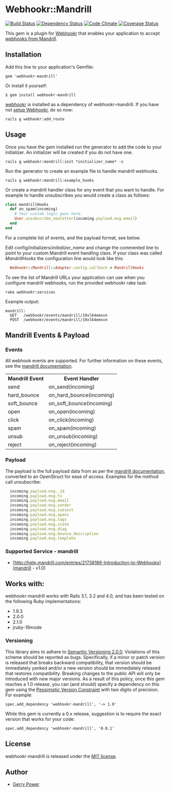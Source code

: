 # Webhookr::Mandrill
[![Build Status](https://travis-ci.org/gerrypower/webhookr-mandrill.png?branch=master)](https://travis-ci.org/gerrypower/webhookr-mandrill)
[![Dependency Status](https://gemnasium.com/gerrypower/webhookr-mandrill.png)](https://gemnasium.com/gerrypower/webhookr-mandrill)
[![Code Climate](https://codeclimate.com/github/gerrypower/webhookr-mandrill.png)](https://codeclimate.com/github/gerrypower/webhookr-mandrill)
[![Coverage Status](https://coveralls.io/repos/gerrypower/webhookr-mandrill/badge.png?branch=master)](https://coveralls.io/r/gerrypower/webhookr-mandrill?branch=master)

This gem is a plugin for [Webhookr](https://github.com/zoocasa/webhookr) that enables
your application to accept [webhooks from Mandrill](http://help.mandrill.com/entries/21738186-Introduction-to-Webhooks).

## Installation

Add this line to your application's Gemfile:

    gem 'webhookr-mandrill'

Or install it yourself:

    $ gem install webhookr-mandrill

[webhookr](https://github.com/zoocasa/webhookr) is installed as a dependency of webhookr-mandrill. If you have not [setup Webhookr](https://github.com/zoocasa/webhookr#usage--setup), do so now:

```console
rails g webhookr:add_route
```

## Usage

Once you have the gem installed run the generator to add the code to your initializer.
An initializer will be created if you do not have one.

```console
rails g webhookr:mandrill:init *initializer_name* -s
```

Run the generator to create an example file to handle mandrill webhooks.

```console
rails g webhookr:mandrill:example_hooks
```

Or create a mandrill handler class for any event that you want to handle. For example
to handle unsubscribes you would create a class as follows:

```ruby
class mandrillHooks
  def on_spam(incoming)
    # Your custom logic goes here.
    User.unsubscribe_newletter(incoming.payload.msg.email)
  end
end
```

For a complete list of events, and the payload format, see below.

Edit config/initializers/*initializer_name* and change the commented line to point to
your custom Mandrill event handling class. If your class was called *MandrillHooks*
the configuration line would look like this:

```ruby
  Webhookr::Mandrill::Adapter.config.callback = MandrillHooks
```

To see the list of Mandrill URLs your application can use when you configure
mandrill webhooks,
run the provided webhookr rake task:

```console
rake webhookr:services
```

Example output:

```console
mandrill:
  GET	/webhookr/events/mandrill/19xl64emxvn
  POST	/webhookr/events/mandrill/19xl64emxvn
```

## Mandrill Events & Payload

### Events

All webhook events are supported. For further information on these events, see the
[mandrill documentation](http://help.mandrill.com/entries/21738186-Introduction-to-Webhooks).

<table>
  <tr>
    <th>Mandrill Event</th>
    <th>Event Handler</th>
  </tr>
  <tr>
    <td>send</td>
    <td>on_send(incoming)</td>
  </tr>
  <tr>
    <td>hard_bounce</td>
    <td>on_hard_bounce(incoming)</td>
  </tr>
  <tr>
    <td>soft_bounce</td>
    <td>on_soft_bounce(incoming)</td>
  </tr>
  <tr>
    <td>open</td>
    <td>on_open(incoming)</td>
  </tr>
  <tr>
    <td>click</td>
    <td>on_click(incoming)</td>
  </tr>
  <tr>
    <td>spam</td>
    <td>on_spam(incoming)</td>
  </tr>
  <tr>
    <td>unsub</td>
    <td>on_unsub(incoming)</td>
  </tr>
  <tr>
    <td>reject</td>
    <td>on_reject(incoming)</td>
  </tr>
</table>

### Payload

The payload is the full payload data from as per the
[mandrill documentation](http://help.mandrill.com/entries/24466132-Webhook-Format), converted to an OpenStruct
for ease of access. Examples for the method call unsubscribe:

```ruby
  incoming.payload.msg._id
  incoming.payload.msg.ts
  incoming.payload.msg.email
  incoming.payload.msg.sender
  incoming.payload.msg.subject
  incoming.payload.msg.opens
  incoming.payload.msg.tags
  incoming.payload.msg.state
  incoming.payload.msg.diag
  incoming.payload.msg.bounce_description
  incoming.payload.msg.template

```

### <a name="supported_services"></a>Supported Service - mandrill

* [http://help.mandrill.com/entries/21738186-Introduction-to-Webhooks](mandrill - v1.0)

## <a name="works_with"></a>Works with:

webhookr-mandrill works with Rails 3.1, 3.2 and 4.0, and has been tested on the following Ruby
implementations:

* 1.9.3
* 2.0.0
* 2.1.0
* jruby-19mode

### Versioning
This library aims to adhere to [Semantic Versioning 2.0.0](http://semver.org/). Violations of this scheme should be reported as
bugs. Specifically, if a minor or patch version is released that breaks backward compatibility, that
version should be immediately yanked and/or a new version should be immediately released that restores
compatibility. Breaking changes to the public API will only be introduced with new major versions. As a
result of this policy, once this gem reaches a 1.0 release, you can (and should) specify a dependency on
this gem using the [Pessimistic Version Constraint](http://docs.rubygems.org/read/chapter/16#page74) with
two digits of precision. For example:

    spec.add_dependency 'webhookr-mandrill', '~> 1.0'

While this gem is currently a 0.x release, suggestion is to require the exact version that works for your code:

    spec.add_dependency 'webhookr-mandrill', '0.0.1'

## License

webhookr-mandrill is released under the [MIT license](http://www.opensource.org/licenses/MIT).

## Author

* [Gerry Power](https://github.com/gerrypower)
